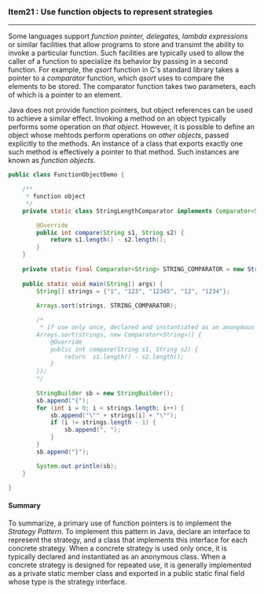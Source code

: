 ### Item21 : Use function objects to represent strategies

----------

Some languages support *function pointer, delegates, lambda expressions* or similar facilities that allow programs to store and transimt the ability to invoke a particular function. Such facilities are typically used to allow the caller of a function to specialize its behavior by passing in a second function. For example, the *qsort* function in C's standard library takes a pointer to a *comparator* function, which *qsort* uses to compare the elements to be stored. The comparator function takes two parameters, each of which is a pointer to an element.

Java does not provide function pointers, but object references can be used to achieve a similar effect. Invoking a method on an object typically performs some operation on *that object*. However, it is possible to define an object whose mehtods perform operations on *other objects*, passed explicitly to the methods. An instance of a class that exports exactly one such method is effectively a pointer to that method. Such instances are known as *function objects*.

```java
public class FunctionObjectDemo {

    /**
     * function object
     */
    private static class StringLengthComparator implements Comparator<String> {

        @Override
        public int compare(String s1, String s2) {
            return s1.length() - s2.length();
        }
    }
    
    private static final Comparator<String> STRING_COMPARATOR = new StringLengthComparator();
    
    public static void main(String[] args) {
        String[] strings = {"1", "123", "12345", "12", "1234"};
        
        Arrays.sort(strings, STRING_COMPARATOR);

        /*
         * if use only once, declared and instantiated as an anonymous class
        Arrays.sort(strings, new Comparator<String>() {
            @Override
            public int compare(String s1, String s2) {
                return  s1.length() - s2.length();
            }
        });
        */
        
        StringBuilder sb = new StringBuilder();
        sb.append("{");
        for (int i = 0; i < strings.length; i++) {
            sb.append("\"" + strings[i] + "\"");
            if (i != strings.length - 1) {
                sb.append(", ");
            }
        }
        sb.append("}");

        System.out.println(sb);
    }

}
```

#### Summary

To summarize, a primary use of function pointers is to implement the *Strategy Pattern*. To implement this pattern in Java, declare an interface to represent the strategy, and a class that implements this interface for each concrete strategy. When a concrete strategy is used only once, it is typically declared and instantiated as an anonymous class. When a concrete strategy is designed for repeated use, it is generally implemented as a private static member class and exported in a public static final field whose type is the strategy interface.